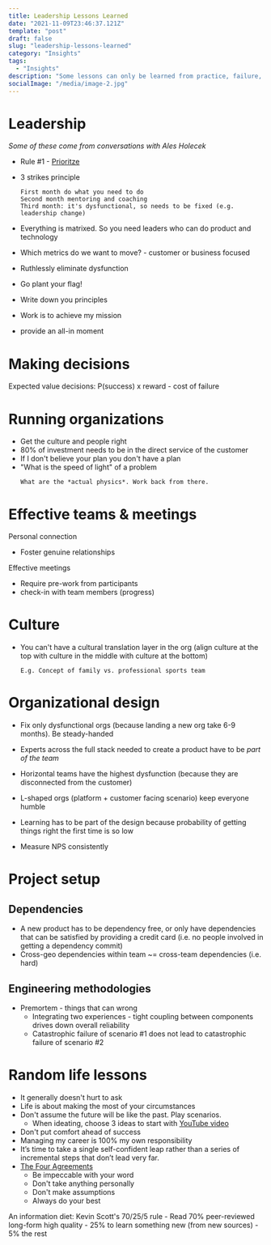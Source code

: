 ```yaml
---
title: Leadership Lessons Learned
date: "2021-11-09T23:46:37.121Z"
template: "post"
draft: false
slug: "leadership-lessons-learned"
category: "Insights"
tags:
  - "Insights"
description: "Some lessons can only be learned from practice, failure, and reflection. While this feels a bit like a dumping ground, re-reding these lessons reminds me of things I might otherwise kind of know, but not really apply."
socialImage: "/media/image-2.jpg"
---
```


# Leadership

*Some of these come from conversations with Ales Holecek*
- Rule #1 - [Prioritze](https://blog.usejournal.com/some-thoughts-on-ruthless-prioritization-b71277cb20b0)

- 3 strikes principle
    ```
    First month do what you need to do
    Second month mentoring and coaching
    Third month: it's dysfunctional, so needs to be fixed (e.g. leadership change) 
    ```

- Everything is matrixed. So you need leaders who can do product and technology
- Which metrics do we want to move? - customer or business focused
- Ruthlessly eliminate dysfunction
- Go plant your flag!
- Write down you principles
- Work is to achieve my mission
- provide an all-in moment

# Making decisions

Expected value decisions: P(success) x reward - cost of failure


# Running organizations
- Get the culture and people right
- 80% of investment needs to be in the direct service of the customer
- If I don't believe your plan you don't have a plan
- "What is the speed of light" of a problem
    ``` 
    What are the *actual physics*. Work back from there.
    ```

# Effective teams & meetings

Personal connection
- Foster genuine relationships

Effective meetings
- Require pre-work from participants
- check-in with team members (progress)
  
# Culture
- You can't have a cultural translation layer in the org (align culture at the top with culture in the middle with culture at the bottom)
    ```
    E.g. Concept of family vs. professional sports team 
    ```

# Organizational design

- Fix only dysfunctional orgs (because landing a new org take 6-9 months). Be steady-handed
- Experts across the full stack needed to create a product have to be *part of the team*
- Horizontal teams have the highest dysfunction (because they are disconnected from the customer)
- L-shaped orgs (platform + customer facing scenario) keep everyone humble


- Learning has to be part of the design because probability of getting things right the first time is so low
- Measure NPS consistently

# Project setup

## Dependencies
- A new product has to be dependency free, or only have dependencies that can be satisfied by providing a credit card (i.e. no people involved in getting a dependency commit)
- Cross-geo dependencies within team ~= cross-team dependencies (i.e. hard)

## Engineering methodologies
- Premortem - things that can wrong
    - Integrating two experiences - tight coupling between components drives down overall reliability
    - Catastrophic failure of scenario #1 does not lead to catastrophic failure of scenario #2


# Random life lessons
- It generally doesn't hurt to ask
- Life is about making the most of your circumstances
- Don't assume the future will be like the past. Play scenarios.
    - When ideating, choose 3 ideas to start with [YouTube video](https://www.youtube.com/watch?v=SemHh0n19LA)
- Don't put comfort ahead of success
- Managing my career is 100% my own responsibility
- It’s time to take a single self-confident leap rather than a series of incremental steps that don’t lead very far. 
- [The Four Agreements](https://medium.com/publishous/the-one-book-that-will-change-your-life-ca9e0f14efd) 
    - Be impeccable with your word
    - Don't take anything personally
    - Don't make assumptions
    - Always do your best 

An information diet: Kevin Scott's 70/25/5 rule
    - Read 70% peer-reviewed long-form high quality
    - 25% to learn something new (from new sources)
    - 5% the rest  